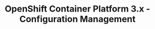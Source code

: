 ---
permalink: /product-documents/ocp3/nist-800-53/cm/
layout: control_family
title: OpenShift Container Platform 3.x - Configuration Management
category: Product Documents
lead: |
  Control responses for NIST 800-53 rev4.
subnav:
  data: components.ocp3.satisfies
  href: ['#%', control_key]
  text: control_key
product_info:
  name: OpenShift Container Platform 3.x
  opencontrol_component: ocp3
  control_family_shorthand: CM
---